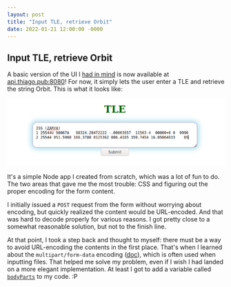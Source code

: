 ```yaml
---
layout: post
title: "Input TLE, retrieve Orbit"
date: 2022-01-21 12:00:00 -0000
---
```


## Input TLE, retrieve Orbit

A basic version of the UI I [had in mind](/2022/01/20/visualizing-orbits.html#ui)
is now available at [api.thiago.pub:8080](http://api.thiago.pub:8080)! For now,
it simply lets the user enter a TLE and retrieve the string Orbit. This is what
it looks like:


<p align="center"> 
  <img src="/images/ui-screenshot.png" title="Basic version of the UI" />
</p>

It's a simple Node app I created from scratch, which was a lot of fun to do.
The two areas that gave me the most trouble: CSS and figuring out the proper
encoding for the form content.

I initially issued a `POST` request from the form without worrying about encoding,
but quickly realized the content would be URL-encoded. And that was hard to decode
properly for various reasons. I got pretty close to a somewhat reasonable solution,
but not to the finish line.

At that point, I took a step back and thought to myself: there must be a way to
avoid URL-encoding the contents in the first place. That's when I learned about
the `multipart/form-data` encoding ([doc](https://www.w3.org/TR/html401/interact/forms.html#h-17.13.4)),
which is often used when inputting files. That helped me solve my problem,
even if I wish I had landed on a more elegant implementation. At least I got to
add a variable called [`bodyParts`](https://github.com/thiagorobert/space-api/blob/4488a410d1a12d920ee9ca65d28a10002a96700c/src/ui/app.js#L78)
to my code. :P
